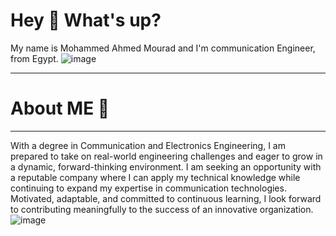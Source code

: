# Hey 👋 What's up?

My name is Mohammed Ahmed Mourad  and I'm communication Engineer, from Egypt.
![image](https://github.com/user-attachments/assets/bc511e86-17a5-4a33-9af4-292be43f60b2)

**************************************************
# About ME 👋
**************************************************
With a degree in Communication and Electronics Engineering, I am prepared to take on real-world
engineering challenges and eager to grow in a dynamic, forward-thinking environment. I am seeking an
opportunity with a reputable company where I can apply my technical knowledge while continuing to
expand my expertise in communication technologies. Motivated, adaptable, and committed to
continuous learning, I look forward to contributing meaningfully to the success of an innovative
organization.
![image](https://github.com/user-attachments/assets/a6a433e7-22c9-4f87-9f6d-1cae775cfa19)


 
